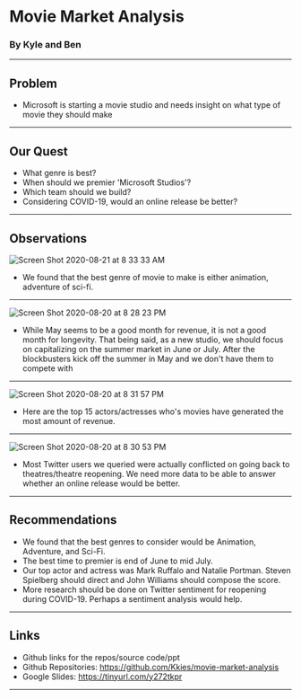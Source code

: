 # Movie Market Analysis 
  ### By Kyle and Ben 
---

## Problem
- Microsoft is starting a movie studio and needs insight on what type of movie they should make
---

## Our Quest 
- What genre is best? 
- When should we premier 'Microsoft Studios'? 
- Which team should we build? 
- Considering COVID-19, would an online release be better?
---

## Observations

![Screen Shot 2020-08-21 at 8 33 33 AM](https://user-images.githubusercontent.com/44031998/90891022-0dd04880-e389-11ea-9cbb-8d64dede92fa.png)
- We found that the best genre of movie to make is either animation, adventure of sci-fi.
---
![Screen Shot 2020-08-20 at 8 28 23 PM](https://user-images.githubusercontent.com/44031998/90838790-cebbdc00-e323-11ea-8599-ff8f1433a313.png)
- While May seems to be a good month for revenue, it is not a good month for longevity. That being said, as a new studio, we should focus on capitalizing on the summer market in June or July. After the blockbusters kick off the summer in May and we don't have them to compete with
---
![Screen Shot 2020-08-20 at 8 31 57 PM](https://user-images.githubusercontent.com/44031998/90838936-3d009e80-e324-11ea-975f-3daf20a93998.png)
- Here are the top 15 actors/actresses who's movies have generated the most amount of revenue.
---
![Screen Shot 2020-08-20 at 8 30 53 PM](https://user-images.githubusercontent.com/44031998/90838888-12164a80-e324-11ea-85da-9937bc57494d.png)
- Most Twitter users we queried were actually conflicted on going back to theatres/theatre reopening. We need more data to be able to answer whether an online release would be better.
---

## Recommendations
- We found that the best genres to consider would be Animation, Adventure, and Sci-Fi.
- The best time to premier is end of June to mid July.
- Our top actor and actress was Mark Ruffalo and Natalie Portman. Steven Spielberg should direct and John Williams should compose the score.
- More research should be done on Twitter sentiment for reopening during COVID-19. Perhaps a sentiment analysis would help. 
---

## Links 
- Github links for the repos/source code/ppt  
- Github Repositories:  https://github.com/Kkies/movie-market-analysis
- Google Slides:  https://tinyurl.com/y272tkpr
---

